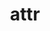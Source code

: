 ---
title: "attr"
layout: cache
categories: [package, develop-2024-01-07]
meta: {"versions": ["2.4.48"], "compilers": ["gcc@=7.5.0"], "oss": ["ubuntu18.04"], "platforms": ["linux"], "targets": ["x86_64_v3"], "stacks": ["developer-tools", "root"], "num_specs": 1, "num_specs_by_stack": {"root": 1, "developer-tools": 1}}
spec_details: [{"hash": "a2mf3is4vi3relk27g2bbehxehjltxg6", "compiler": "gcc@=7.5.0", "versions": ["2.4.48"], "os": "ubuntu18.04", "platform": "linux", "target": "x86_64_v3", "variants": ["build_system=autotools"], "stacks": ["root", "developer-tools"], "size": "-", "tarball": "https://binaries.spack.io/develop-2024-01-07/build_cache/linux-ubuntu18.04-x86_64_v3/gcc-7.5.0/attr-2.4.48/linux-ubuntu18.04-x86_64_v3-gcc-7.5.0-attr-2.4.48-a2mf3is4vi3relk27g2bbehxehjltxg6.spack"}]
---